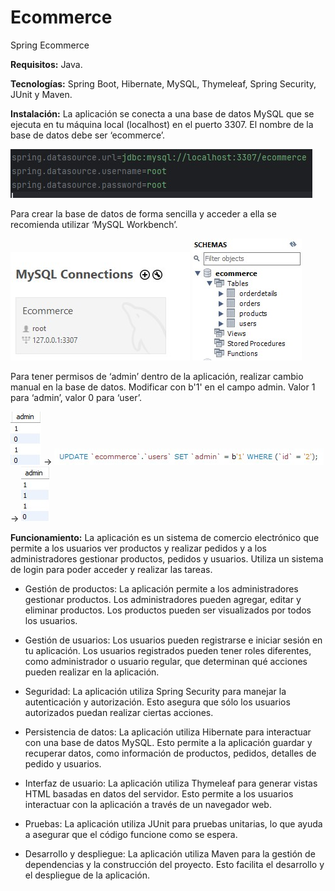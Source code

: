 # Ecommerce
Spring Ecommerce

**Requisitos:** Java.

**Tecnologías:** Spring Boot, Hibernate, MySQL, Thymeleaf, Spring Security, JUnit y Maven.

**Instalación:** La aplicación se conecta a una base de datos MySQL que se ejecuta en tu máquina local (localhost) en el puerto 3307. El nombre de la base de datos debe ser ‘ecommerce’.

![](../images/ecommerce/connectBBDD.jpg) 


Para crear la base de datos de forma sencilla y acceder a ella se recomienda utilizar ‘MySQL Workbench’.

![](../images/ecommerce/mysqlconnection.jpg) ![](../images/ecommerce/mysqlschema.jpg)

Para tener permisos de ‘admin’ dentro de la aplicación, realizar cambio manual en la base de datos. Modificar con b'1' en el campo admin. Valor 1 para ‘admin’, valor 0 para ‘user’.

![](../images/ecommerce/admin1.jpg)   →   ![](../images/ecommerce/updateadmin.jpg)   →   ![](../images/ecommerce/admin2.jpg)



**Funcionamiento:** La aplicación es un sistema de comercio electrónico que permite a los usuarios ver productos y realizar pedidos y a los administradores gestionar productos, pedidos y usuarios. Utiliza un sistema de login para poder acceder y realizar las tareas. 

-	Gestión de productos: La aplicación permite a los administradores gestionar productos. Los administradores pueden agregar, editar y eliminar productos. Los productos pueden ser visualizados por todos los usuarios.  

-	Gestión de usuarios: Los usuarios pueden registrarse e iniciar sesión en tu aplicación. Los usuarios registrados pueden tener roles diferentes, como administrador o usuario regular, que determinan qué acciones pueden realizar en la aplicación.  

-	Seguridad: La aplicación utiliza Spring Security para manejar la autenticación y autorización. Esto asegura que sólo los usuarios autorizados puedan realizar ciertas acciones.  

-	Persistencia de datos: La aplicación utiliza Hibernate para interactuar con una base de datos MySQL. Esto permite a la aplicación guardar y recuperar datos, como información de productos, pedidos, detalles de pedido y usuarios.  

-	Interfaz de usuario: La aplicación utiliza Thymeleaf para generar vistas HTML basadas en datos del servidor. Esto permite a los usuarios interactuar con la aplicación a través de un navegador web.  

-	Pruebas: La aplicación utiliza JUnit para pruebas unitarias, lo que ayuda a asegurar que el código funcione como se espera.  

-	Desarrollo y despliegue: La aplicación utiliza Maven para la gestión de dependencias y la construcción del proyecto. Esto facilita el desarrollo y el despliegue de la aplicación. 

